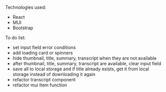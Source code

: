 Technologies used:
- React
- MUI
- Bootstrap

To do list:
- set input field error conditions
- add loading card or spinners
- hide thumbnail, title, summary, transcript when they are not available
- after thumbnail, title, summary, transcript are available, clear input field
- save all to local storage and if title already exists, get it from local storage instead of downloading it again
- refactor transcript component
- refactor mui Item function
